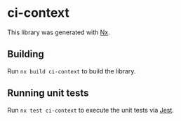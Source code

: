 # ci-context

This library was generated with [Nx](https://nx.dev).

## Building

Run `nx build ci-context` to build the library.

## Running unit tests

Run `nx test ci-context` to execute the unit tests via [Jest](https://jestjs.io).
